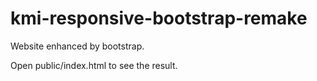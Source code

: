 # kmi-responsive-bootstrap-remake
 Website enhanced by bootstrap.

Open public/index.html to see the result.

